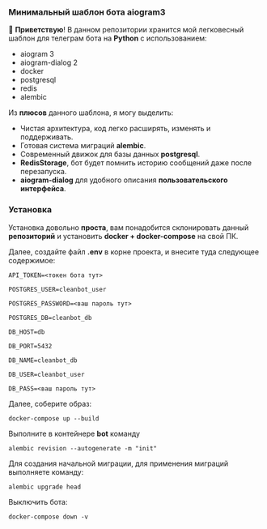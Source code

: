 ### Минимальный шаблон бота aiogram3

👋 **Приветствую**! В данном репозитории хранится мой легковесный шаблон для телеграм бота на **Python** с использованием:

- aiogram 3
- aiogram-dialog 2
- docker
- postgresql
- redis
- alembic

Из **плюсов** данного шаблона, я могу выделить:

- Чистая архитектура, код легко расширять, изменять и поддерживать.
- Готовая система миграций **alembic**.
- Современный движок для базы данных **postgresql**.
- **RedisStorage**, бот будет помнить историю сообщений даже после перезапуска.
- **aiogram-dialog** для удобного описания **пользовательского интерфейса**.

### Установка

Установка довольно **проста**, вам понадобится склонировать данный **репозиторий** и установить **docker + docker-compose** на свой ПК.

Далее, создайте файл **.env** в корне проекта, и внесите туда следующее содержимое:

```env
API_TOKEN=<токен бота тут>

POSTGRES_USER=cleanbot_user

POSTGRES_PASSWORD=<ваш пароль тут>

POSTGRES_DB=cleanbot_db

DB_HOST=db

DB_PORT=5432

DB_NAME=cleanbot_db

DB_USER=cleanbot_user

DB_PASS=<ваш пароль тут>
```

Далее, соберите образ:

```shell
docker-compose up --build
```

Выполните в контейнере **bot** команду

```shell
alembic revision --autogenerate -m "init"
```

Для создания начальной миграции, для применения миграций выполняете команду:

```shell
alembic upgrade head
```

Выключить бота:

```shell
docker-compose down -v
```